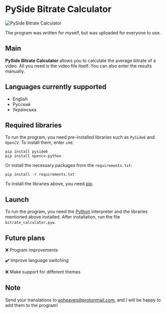 # PySide Bitrate Calculator
 
![PySide Bitrate Calculator](https://i.ibb.co/7CBqKRV/pyside-bitrate-calculator.png)

The program was written for myself, but was uploaded for everyone to use.

## Main
**PySide Bitrate Calculator** allows you to calculate the average bitrate of a video. All you need is the video file itself. You can also enter the results manually.

## Languages currently supported

+ English
+ Русский
+ Українська
      
## Required libraries
To run the program, you need pre-installed libraries such as `PySide6` and `OpenCV`. To install them, enter `cmd`:
```
pip install pyside6
pip install opencv-python
```
Or install the necessary packages from the `requirements.txt`:

`pip install -r requirements.txt`

To install the libraries above, you need [pip](https://pip.pypa.io/en/latest/installation/).
## Launch
To run the program, you need the [Python](https://www.python.org/) interpreter and the libraries mentioned above installed. After installation, run the file `bitrate_calculator.pyw`.

## Future plans
:x: Program improvements

:heavy_check_mark: Improve language switching

:x: Make support for different themes

## Note

Send your translations to aoheaven@protonmail.com, and I will be happy to add them to the program!
